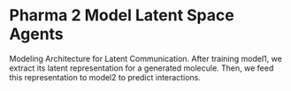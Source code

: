 # Pharma 2 Model Latent Space Agents
 Modeling Architecture for Latent Communication. After training model1, we extract its latent representation for a generated molecule. Then, we feed this representation to model2 to predict interactions. 
